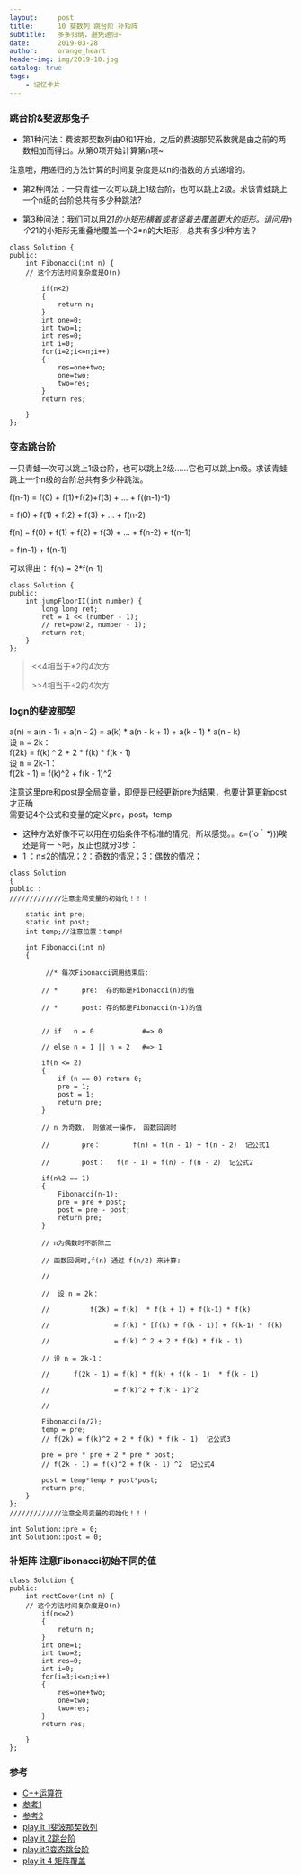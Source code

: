 ```yaml
---
layout:     post
title:      10 斐数列 跳台阶 补矩阵
subtitle:   多多归纳，避免递归~
date:       2019-03-28
author:     orange_heart
header-img: img/2019-10.jpg
catalog: true
tags:
    - 记忆卡片
---
```


### 跳台阶&斐波那兔子

- 第1种问法：费波那契数列由0和1开始，之后的费波那契系数就是由之前的两数相加而得出。从第0项开始计算第n项~

注意哦，用递归的方法计算的时间复杂度是以n的指数的方式递增的。

- 第2种问法：一只青蛙一次可以跳上1级台阶，也可以跳上2级。求该青蛙跳上一个n级的台阶总共有多少种跳法?  

- 第3种问法：我们可以用2*1的小矩形横着或者竖着去覆盖更大的矩形。请问用n个2*1的小矩形无重叠地覆盖一个2*n的大矩形，总共有多少种方法？


```objc
class Solution {
public:
    int Fibonacci(int n) {  
    // 这个方法时间复杂度是O(n)
    
        if(n<2)
        {
            return n;
        }
        int one=0;
        int two=1;
        int res=0;
        int i=0;
        for(i=2;i<=n;i++)
        {
            res=one+two;
            one=two;
            two=res;
        }
        return res;

    }
};
```

### 变态跳台阶
一只青蛙一次可以跳上1级台阶，也可以跳上2级……它也可以跳上n级。求该青蛙跳上一个n级的台阶总共有多少种跳法。

 f(n-1) = f(0) + f(1)+f(2)+f(3) + ... + f((n-1)-1) 
 
   = f(0) + f(1) + f(2) + f(3) + ... + f(n-2) 
 
 f(n) = f(0) + f(1) + f(2) + f(3) + ... + f(n-2) + f(n-1) 
 
   = f(n-1) + f(n-1) 
 
 可以得出： f(n) = 2*f(n-1)

```objc
class Solution {
public:
    int jumpFloorII(int number) {
        long long ret;
		ret = 1 << (number - 1);  
		// ret=pow(2, number - 1);
        return ret;
    }
};
```
> &lt;&lt;4相当于*2的4次方
>
> &gt;&gt;4相当于÷2的4次方

### logn的斐波那契

a(n) = a(n - 1) + a(n - 2) =  a(k) * a(n - k + 1) + a(k - 1) * a(n - k)   
设 n = 2k：   
f(2k) = f(k) ^ 2 + 2 * f(k) * f(k - 1) 	  
设 n = 2k-1： 	  
f(2k - 1) = f(k)^2 + f(k - 1)^2   


注意这里pre和post是全局变量，即便是已经更新pre为结果，也要计算更新post才正确  
需要记4个公式和变量的定义pre，post，temp

 - 这种方法好像不可以用在初始条件不标准的情况，所以感觉。。ε=(´ο｀*)))唉还是背一下吧，反正也就分3步：
 - 1 ：n≤2的情况；2：奇数的情况；3：偶数的情况；

```objc
class Solution
{
public :  
/////////////注意全局变量的初始化！！！

    static int pre;
    static int post;
    int temp;//注意位置：temp!
    
    int Fibonacci(int n)
    {  
	
         //* 每次Fibonacci调用结束后:  
	 
        // *      pre:  存的都是Fibonacci(n)的值  
	 
        // *      post: 存的都是Fibonacci(n-1)的值  
	 
	 
        // if   n = 0            #=> 0
	
        // else n = 1 || n = 2   #=> 1
	
        if(n <= 2)
        {
            if (n == 0) return 0;
            pre = 1;
            post = 1;
            return pre;
        }
  
        // n 为奇数， 则做减一操作， 函数回调时 
	
        //        pre：        f(n) = f(n - 1) + f(n - 2)  记公式1  
	
        //        post：   f(n - 1) = f(n) - f(n - 2)  记公式2  
	
        if(n%2 == 1)
        {
            Fibonacci(n-1);
            pre = pre + post;
            post = pre - post;
            return pre;
        }
  
        // n为偶数时不断除二
	
        // 函数回调时,f(n) 通过 f(n/2) 来计算:
	
        //
	
        //  设 n = 2k：
	
        //          f(2k) = f(k)  * f(k + 1) + f(k-1) * f(k)
	
        //                = f(k) * [f(k) + f(k - 1)] + f(k-1) * f(k)
	
        //                = f(k) ^ 2 + 2 * f(k) * f(k - 1)
	
        // 设 n = 2k-1：
	
        //      f(2k - 1) = f(k) * f(k) + f(k - 1)  * f(k - 1)
	
        //                = f(k)^2 + f(k - 1)^2
	
        //
	
        Fibonacci(n/2);
        temp = pre;  
        // f(2k) = f(k)^2 + 2 * f(k) * f(k - 1)  记公式3  
	
        pre = pre * pre + 2 * pre * post;  
        // f(2k - 1) = f(k)^2 + f(k - 1) ^2  记公式4  
	
        post = temp*temp + post*post;
        return pre;
    }
};  
/////////////注意全局变量的初始化！！！

int Solution::pre = 0;
int Solution::post = 0;
```
### 补矩阵 注意Fibonacci初始不同的值

```objc
class Solution {
public:
    int rectCover(int n) {  
    // 这个方法时间复杂度是O(n)     
        if(n<=2)
        {
            return n;
        }
        int one=1;
        int two=2;
        int res=0;
        int i=0;
        for(i=3;i<=n;i++)
        {
            res=one+two;
            one=two;
            two=res;
        }
        return res;

    }
};
```

### 参考

- [C++运算符](http://www.runoob.com/cplusplus/cpp-operators.html)
- [参考1](https://github.com/zhedahht/CodingInterviewChinese2)
- [参考2](https://github.com/gatieme/CodingInterviews)
- [play it 1斐波那契数列](https://www.nowcoder.com/practice/c6c7742f5ba7442aada113136ddea0c3?tpId=13&tqId=11160&rp=1&ru=%2Fta%2Fcoding-interviews&qru=%2Fta%2Fcoding-interviews%2Fquestion-rankingg&tPage=1)
- [play it 2跳台阶](https://www.nowcoder.com/practice/8c82a5b80378478f9484d87d1c5f12a4?tpId=13&tqId=11161&rp=1&ru=%2Fta%2Fcoding-interviews&qru=%2Fta%2Fcoding-interviews%2Fquestion-rankingg&tPage=1)
- [play it3变态跳台阶](https://www.nowcoder.com/practice/22243d016f6b47f2a6928b4313c85387?tpId=13&tqId=11162&rp=1&ru=%2Fta%2Fcoding-interviews&qru=%2Fta%2Fcoding-interviews%2Fquestion-rankingg&tPage=1)
- [play it 4 矩阵覆盖](https://www.nowcoder.com/practice/72a5a919508a4251859fb2cfb987a0e6?tpId=13&tqId=11163&rp=1&ru=%2Fta%2Fcoding-interviews&qru=%2Fta%2Fcoding-interviews%2Fquestion-rankingg&tPage=1)
<!--stackedit_data:
eyJoaXN0b3J5IjpbNTM2ODI1NzY5LDE4NDg4NzQ2NjQsMTMwNz
c4OTQxMSwxMzQzNjkwMDg2LDE5MTY2OTM3MTIsNjk1MjE4Mjk0
XX0=
-->